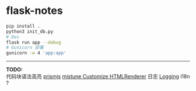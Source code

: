 # flask-notes

```bash
pip install .
python3 init_db.py
# Dev
flask run app --debug
# Gunicorn 部署
gunicorn -w 4 'app:app'
```

---

**TODO:**  
代码块语法高亮 [prismjs](https://prismjs.com/) [mistune Customize HTMLRenderer](https://mistune.lepture.com/en/latest/renderers.html#customize-htmlrenderer)
日志 [Logging](https://flask.palletsprojects.com/zh-cn/stable/logging/)
i18n ?
